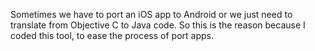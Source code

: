 Sometimes we have to port an iOS app to Android or we just need to translate from Objective C to Java code.
So this is the reason because I coded this tool, to ease the process of port apps.